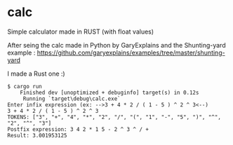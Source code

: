 # calc
Simple calculator made in RUST (with float values)

After seing the calc made in Python by GaryExplains and the Shunting-yard example : 
https://github.com/garyexplains/examples/tree/master/shunting-yard

I made a Rust one :)

```
$ cargo run
    Finished dev [unoptimized + debuginfo] target(s) in 0.12s
     Running `target\debug\calc.exe`
Enter infix expression (ex: -->3 + 4 * 2 / ( 1 - 5 ) ^ 2 ^ 3<--)
3 + 4 * 2 / ( 1 - 5 ) ^ 2 ^ 3
TOKENS: ["3", "+", "4", "*", "2", "/", "(", "1", "-", "5", ")", "^", "2", "^", "3"]
Postfix expression: 3 4 2 * 1 5 - 2 ^ 3 ^ / +
Result: 3.001953125
```
